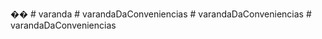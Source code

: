 ��
 
 #   v a r a n d a 
 
 #   v a r a n d a D a C o n v e n i e n c i a s 
 
 #   v a r a n d a D a C o n v e n i e n c i a s 
 
 
#   v a r a n d a D a C o n v e n i e n c i a s  
 